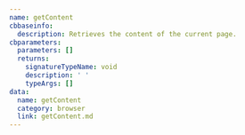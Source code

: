 ```yaml
---
name: getContent
cbbaseinfo:
  description: Retrieves the content of the current page.
cbparameters:
  parameters: []
  returns:
    signatureTypeName: void
    description: ' '
    typeArgs: []
data:
  name: getContent
  category: browser
  link: getContent.md
---
```

<CBBaseInfo/> 
 <CBParameters/>